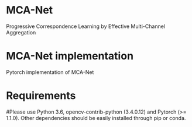 # MCA-Net
Progressive Correspondence Learning by Effective Multi-Channel Aggregation
# MCA-Net implementation
Pytorch implementation of MCA-Net
# Requirements
#Please use Python 3.6, opencv-contrib-python (3.4.0.12) and Pytorch (>= 1.1.0). Other dependencies should be easily installed through pip or conda.
